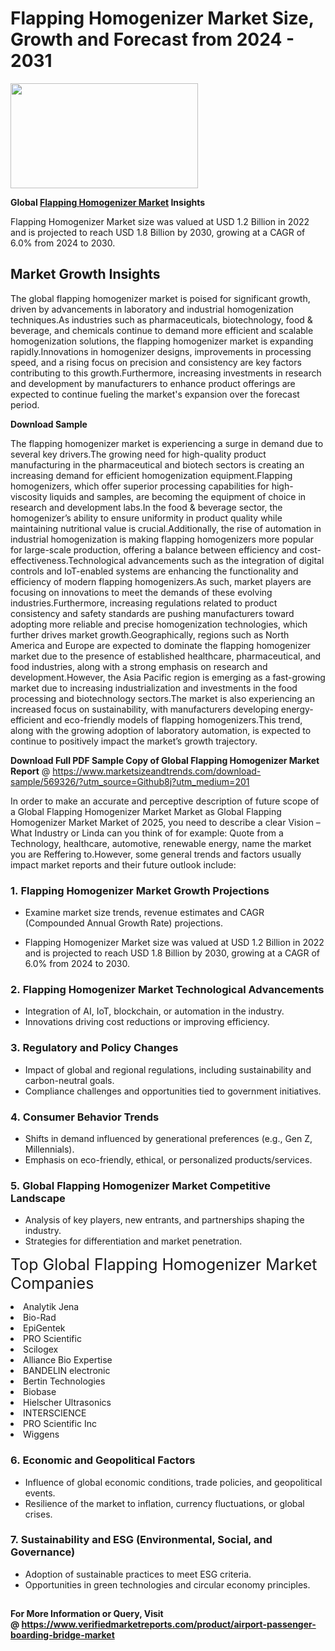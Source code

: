 <H1>Flapping Homogenizer Market Size, Growth and Forecast from 2024 - 2031</H1><img class="aligncenter size-medium wp-image-584254" src="https://thirdeyenews.in/wp-content/uploads/2024/09/Global-Market-Research-300x168.jpeg" alt="" width="300" height="168" /><p><strong>Global&nbsp;<a href="https://www.marketsizeandtrends.com/download-sample/569326/?utm_source=Github8j?utm_medium=201">Flapping Homogenizer Market</a> Insights</strong></p><p>Flapping Homogenizer Market size was valued at USD 1.2 Billion in 2022 and is projected to reach USD 1.8 Billion by 2030, growing at a CAGR of 6.0% from 2024 to 2030.</p><p><h2>Market Growth Insights</h2> <p>The global flapping homogenizer market is poised for significant growth, driven by advancements in laboratory and industrial homogenization techniques.As industries such as pharmaceuticals, biotechnology, food & beverage, and chemicals continue to demand more efficient and scalable homogenization solutions, the flapping homogenizer market is expanding rapidly.Innovations in homogenizer designs, improvements in processing speed, and a rising focus on precision and consistency are key factors contributing to this growth.Furthermore, increasing investments in research and development by manufacturers to enhance product offerings are expected to continue fueling the market's expansion over the forecast period.</p> <p><strong>Download Sample</strong></p> <p>The flapping homogenizer market is experiencing a surge in demand due to several key drivers.The growing need for high-quality product manufacturing in the pharmaceutical and biotech sectors is creating an increasing demand for efficient homogenization equipment.Flapping homogenizers, which offer superior processing capabilities for high-viscosity liquids and samples, are becoming the equipment of choice in research and development labs.In the food & beverage sector, the homogenizer’s ability to ensure uniformity in product quality while maintaining nutritional value is crucial.Additionally, the rise of automation in industrial homogenization is making flapping homogenizers more popular for large-scale production, offering a balance between efficiency and cost-effectiveness.Technological advancements such as the integration of digital controls and IoT-enabled systems are enhancing the functionality and efficiency of modern flapping homogenizers.As such, market players are focusing on innovations to meet the demands of these evolving industries.Furthermore, increasing regulations related to product consistency and safety standards are pushing manufacturers toward adopting more reliable and precise homogenization technologies, which further drives market growth.Geographically, regions such as North America and Europe are expected to dominate the flapping homogenizer market due to the presence of established healthcare, pharmaceutical, and food industries, along with a strong emphasis on research and development.However, the Asia Pacific region is emerging as a fast-growing market due to increasing industrialization and investments in the food processing and biotechnology sectors.The market is also experiencing an increased focus on sustainability, with manufacturers developing energy-efficient and eco-friendly models of flapping homogenizers.This trend, along with the growing adoption of laboratory automation, is expected to continue to positively impact the market’s growth trajectory.<p><span class=""><strong>Download Full PDF Sample Copy of Global Flapping Homogenizer Market Report</strong> @ <a href="https://www.marketsizeandtrends.com/download-sample/569326/?utm_source=Github8j?utm_medium=201" target="_blank">https://www.marketsizeandtrends.com/download-sample/569326/?utm_source=Github8j?utm_medium=201</a></span></p><p>In order to make an accurate and perceptive description of future scope of a Global&nbsp;Flapping Homogenizer Market Market as Global&nbsp;Flapping Homogenizer Market Market of 2025, you need to describe a clear Vision &ndash; What Industry or Linda can you think of for example: Quote from a Technology, healthcare, automotive, renewable energy, name the market you are Reffering to.However, some general trends and factors usually impact market reports and their future outlook include:</p><h3>1.&nbsp;<strong>Flapping Homogenizer Market Growth Projections</strong></h3><ul><li>Examine market size trends, revenue estimates and CAGR (Compounded Annual Growth Rate) projections.</li><li><p>Flapping Homogenizer Market size was valued at USD 1.2 Billion in 2022 and is projected to reach USD 1.8 Billion by 2030, growing at a CAGR of 6.0% from 2024 to 2030.</p></li></ul><h3>2.&nbsp;<strong>Flapping Homogenizer Market Technological Advancements</strong></h3><ul><li>Integration of AI, IoT, blockchain, or automation in the industry.</li><li>Innovations driving cost reductions or improving efficiency.</li></ul><h3>3.&nbsp;<strong>Regulatory and Policy Changes</strong></h3><ul><li>Impact of global and regional regulations, including sustainability and carbon-neutral goals.</li><li>Compliance challenges and opportunities tied to government initiatives.</li></ul><h3>4.&nbsp;<strong>Consumer Behavior Trends</strong></h3><ul><li>Shifts in demand influenced by generational preferences (e.g., Gen Z, Millennials).</li><li>Emphasis on eco-friendly, ethical, or personalized products/services.</li></ul><h3>5.&nbsp;<strong>Global Flapping Homogenizer Market Competitive Landscape</strong></h3><ul><li>Analysis of key players, new entrants, and partnerships shaping the industry.</li><li>Strategies for differentiation and market penetration.</li></ul><p data-pm-slice="1 1 []"><span style="color: inherit; font-family: inherit; font-size: 25px;">Top Global Flapping Homogenizer Market Companies</span></p><div class="" data-test-id=""><p><li>Analytik Jena</li><li> Bio-Rad</li><li> EpiGentek</li><li> PRO Scientific</li><li> Scilogex</li><li> Alliance Bio Expertise</li><li> BANDELIN electronic</li><li> Bertin Technologies</li><li> Biobase</li><li> Hielscher Ultrasonics</li><li> INTERSCIENCE</li><li> PRO Scientific Inc</li><li> Wiggens</li></p></div><h3>6.&nbsp;<strong>Economic and Geopolitical Factors</strong></h3><ul><li>Influence of global economic conditions, trade policies, and geopolitical events.</li><li>Resilience of the market to inflation, currency fluctuations, or global crises.</li></ul><h3>7.&nbsp;<strong>Sustainability and ESG (Environmental, Social, and Governance)</strong></h3><ul><li>Adoption of sustainable practices to meet ESG criteria.</li><li>Opportunities in green technologies and circular economy principles.</li></ul><h2><strong style="font-size: 14px;">For More Information or Query, Visit @&nbsp;</strong><a style="background-color: #ffffff; font-size: 14px;" href="https://www.marketsizeandtrends.com/report/flapping-homogenizer-market/" target="_blank">https://www.verifiedmarketreports.com/product/airport-passenger-boarding-bridge-market</a></h2>